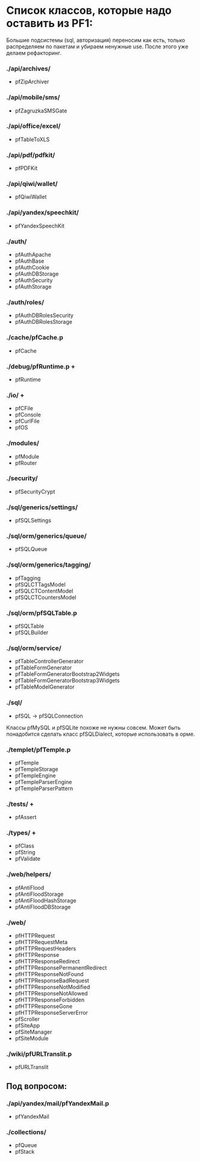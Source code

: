 # Список классов, которые надо оставить из PF1:

Большие подсистемы (sql, авторизация) переносим как есть, только распределяем по пакетам и убираем ненужные use. После этого уже делаем рефакторинг.

### ./api/archives/
+ pfZipArchiver

### ./api/mobile/sms/
+ pfZagruzkaSMSGate

### ./api/office/excel/
+ pfTableToXLS

### ./api/pdf/pdfkit/
+ pfPDFKit

### ./api/qiwi/wallet/
+ pfQiwiWallet

### ./api/yandex/speechkit/
+ pfYandexSpeechKit

### ./auth/
* pfAuthApache
* pfAuthBase
* pfAuthCookie
* pfAuthDBStorage
* pfAuthSecurity
* pfAuthStorage

### ./auth/roles/
* pfAuthDBRolesSecurity
* pfAuthDBRolesStorage

### ./cache/pfCache.p
* pfCache

### ./debug/pfRuntime.p +
+ pfRuntime

### ./io/ +
+ pfCFile
+ pfConsole
+ pfCurlFile
+ pfOS


### ./modules/
* pfModule
* pfRouter

### ./security/
* pfSecurityCrypt

### ./sql/generics/settings/
* pfSQLSettings

### ./sql/orm/generics/queue/
+ pfSQLQueue

### ./sql/orm/generics/tagging/
+ pfTagging
+ pfSQLCTTagsModel
+ pfSQLCTContentModel
+ pfSQLCTCountersModel

### ./sql/orm/pfSQLTable.p
+ pfSQLTable
+ pfSQLBuilder

### ./sql/orm/service/
+ pfTableControllerGenerator
+ pfTableFormGenerator
+ pfTableFormGeneratorBootstrap2Widgets
+ pfTableFormGeneratorBootstrap3Widgets
+ pfTableModelGenerator

### ./sql/
+ pfSQL -> pfSQLConnection

Классы pfMySQL и pfSQLite похоже не нужны совсем. Может быть понадобится сделать класс pfSQLDialect, которые использовать в орме.


### ./templet/pfTemple.p
* pfTemple
* pfTempleStorage
* pfTempleEngine
* pfTempleParserEngine
* pfTempleParserPattern

### ./tests/ +
+ pfAssert

### ./types/ +
+ pfClass
+ pfString
+ pfValidate

### ./web/helpers/
* pfAntiFlood
* pfAntiFloodStorage
* pfAntiFloodHashStorage
* pfAntiFloodDBStorage

### ./web/
* pfHTTPRequest
* pfHTTPRequestMeta
* pfHTTPRequestHeaders
* pfHTTPResponse
* pfHTTPResponseRedirect
* pfHTTPResponsePermanentRedirect
* pfHTTPResponseNotFound
* pfHTTPResponseBadRequest
* pfHTTPResponseNotModified
* pfHTTPResponseNotAllowed
* pfHTTPResponseForbidden
* pfHTTPResponseGone
* pfHTTPResponseServerError
* pfScroller
* pfSiteApp
* pfSiteManager
* pfSiteModule

### ./wiki/pfURLTranslit.p
* pfURLTranslit



## Под вопросом:

### ./api/yandex/mail/pfYandexMail.p
* pfYandexMail

### ./collections/
* pfQueue
* pfStack

